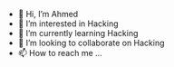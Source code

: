 - 👋 Hi, I’m Ahmed
- 👀 I’m interested in Hacking
- 🌱 I’m currently learning Hacking
- 💞️ I’m looking to collaborate on Hacking
- 📫 How to reach me ...

<!---
Eoivhio/Eoivhio is a ✨ special ✨ repository because its `README.md` (this file) appears on your GitHub profile.
You can click the Preview link to take a look at your changes.
--->
